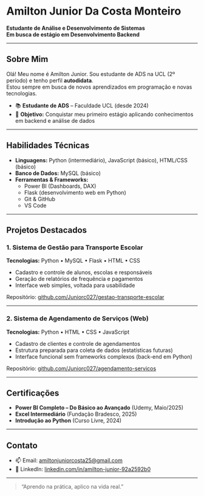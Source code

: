 <!-- Título / Cabeçalho -->
# Amilton Junior Da Costa Monteiro

**Estudante de Análise e Desenvolvimento de Sistemas**  
**Em busca de estágio em Desenvolvimento Backend**  

---

## Sobre Mim

Olá! Meu nome é Amilton Junior. Sou estudante de ADS na UCL (2º período) e tenho perfil **autodidata**.  
Estou sempre em busca de novos aprendizados em programação e novas tecnologias.  

- 📚 **Estudante de ADS** – Faculdade UCL (desde 2024)   
- 🚀 **Objetivo:** Conquistar meu primeiro estágio aplicando conhecimentos em backend e análise de dados

---

## Habilidades Técnicas

- **Linguagens:** Python (intermediário), JavaScript (básico), HTML/CSS (básico)  
- **Banco de Dados:** MySQL (básico)  
- **Ferramentas & Frameworks:**  
  - Power BI (Dashboards, DAX)  
  - Flask (desenvolvimento web em Python)  
  - Git & GitHub  
  - VS Code  

---

## Projetos Destacados

### 1. Sistema de Gestão para Transporte Escolar  
**Tecnologias:** Python • MySQL • Flask • HTML • CSS  
- Cadastro e controle de alunos, escolas e responsáveis  
- Geração de relatórios de frequência e pagamentos  
- Interface web simples, voltada para usabilidade  

Repositório: [github.com/Juniorc027/gestao-transporte-escolar](#link-do-repo)  

---

### 2. Sistema de Agendamento de Serviços (Web)  
**Tecnologias:** Python • HTML • CSS • JavaScript  
- Cadastro de clientes e controle de agendamentos  
- Estrutura preparada para coleta de dados (estatísticas futuras)  
- Interface funcional sem frameworks complexos (back-end em Python)  

Repositório: [github.com/Juniorc027/agendamento-servicos](#link-do-repo)  

---

## Certificações

- **Power BI Completo – Do Básico ao Avançado** (Udemy, Maio/2025)  
- **Excel Intermediário** (Fundação Bradesco, 2025)  
- **Introdução ao Python** (Curso Livre, 2024)  

---

## Contato

- 📫 Email: amiltonjuniorcosta25@gmail.com  
- 💼 LinkedIn: [linkedin.com/in/amilton-junior-92a2592b0](https://www.linkedin.com/in/amilton-junior-92a2592b0)  

---

> “Aprendo na prática, aplico na vida real.”  
